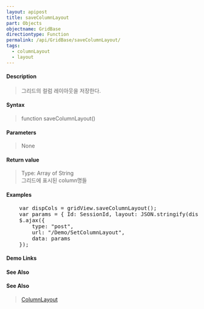 ```yaml
---
layout: apipost
title: saveColumnLayout
part: Objects
objectname: GridBase
directiontype: Function
permalink: /api/GridBase/saveColumnLayout/
tags:
  - columnLayout
  - layout
---
```



#### Description

> 그리드의 컬럼 레이아웃을 저장한다.

#### Syntax

> function saveColumnLayout()

#### Parameters

> None

#### Return value

> Type: Array of String  
> 그리드에 표시된 column명들   

#### Examples 

<pre class="prettyprint">
    var dispCols = gridView.saveColumnLayout();
    var params = { Id: SessionId, layout: JSON.stringify(dispCols) };
    $.ajax({
        type: "post",
        url: "/Demo/SetColumnLayout",
        data: params
    });
</pre>

#### Demo Links
#### See Also

#### See Also
> [ColumnLayout](http://demo.realgrid.com/Demo/ColumnLayout)